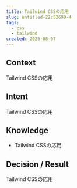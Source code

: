```yaml
---
title: Tailwind CSSの応用
slug: untitled-22c52699-4
tags:
  - css
  - tailwind
created: 2025-08-07
---
```



## Context


Tailwind CSSの応用


## Intent


Tailwind CSSの応用


## Knowledge

- Tailwind CSSの応用

## Decision / Result


Tailwind CSSの応用


